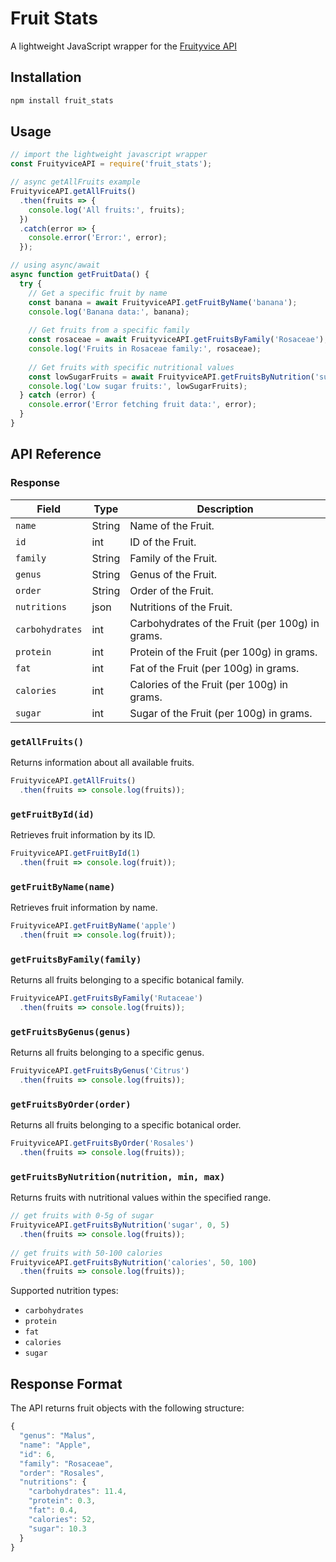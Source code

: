 # Fruit Stats

A lightweight JavaScript wrapper for the [Fruityvice API](https://www.fruityvice.com/doc/index.html)

## Installation

```bash
npm install fruit_stats
```

## Usage

```javascript
// import the lightweight javascript wrapper
const FruityviceAPI = require('fruit_stats');

// async getAllFruits example
FruityviceAPI.getAllFruits()
  .then(fruits => {
    console.log('All fruits:', fruits);
  })
  .catch(error => {
    console.error('Error:', error);
  });

// using async/await
async function getFruitData() {
  try {
    // Get a specific fruit by name
    const banana = await FruityviceAPI.getFruitByName('banana');
    console.log('Banana data:', banana);
    
    // Get fruits from a specific family
    const rosaceae = await FruityviceAPI.getFruitsByFamily('Rosaceae');
    console.log('Fruits in Rosaceae family:', rosaceae);
    
    // Get fruits with specific nutritional values
    const lowSugarFruits = await FruityviceAPI.getFruitsByNutrition('sugar', 0, 5);
    console.log('Low sugar fruits:', lowSugarFruits);
  } catch (error) {
    console.error('Error fetching fruit data:', error);
  }
}
```

## API Reference

### Response

| Field        | Type   | Description                                           |
|--------------|--------|-------------------------------------------------------|
| `name`       | String | Name of the Fruit.                                    |
| `id`         | int    | ID of the Fruit.                                      |
| `family`     | String | Family of the Fruit.                                  |
| `genus`      | String | Genus of the Fruit.                                   |
| `order`      | String | Order of the Fruit.                                   |
| `nutritions` | json   | Nutritions of the Fruit.                              |
| `carbohydrates` | int | Carbohydrates of the Fruit (per 100g) in grams.       |
| `protein`    | int    | Protein of the Fruit (per 100g) in grams.            |
| `fat`        | int    | Fat of the Fruit (per 100g) in grams.                |
| `calories`   | int    | Calories of the Fruit (per 100g) in grams.           |
| `sugar`      | int    | Sugar of the Fruit (per 100g) in grams.              |




### `getAllFruits()`
Returns information about all available fruits.

```javascript
FruityviceAPI.getAllFruits()
  .then(fruits => console.log(fruits));
```

### `getFruitById(id)`
Retrieves fruit information by its ID.

```javascript
FruityviceAPI.getFruitById(1)
  .then(fruit => console.log(fruit));
```

### `getFruitByName(name)`
Retrieves fruit information by name.

```javascript
FruityviceAPI.getFruitByName('apple')
  .then(fruit => console.log(fruit));
```

### `getFruitsByFamily(family)`
Returns all fruits belonging to a specific botanical family.

```javascript
FruityviceAPI.getFruitsByFamily('Rutaceae')
  .then(fruits => console.log(fruits));
```

### `getFruitsByGenus(genus)`
Returns all fruits belonging to a specific genus.

```javascript
FruityviceAPI.getFruitsByGenus('Citrus')
  .then(fruits => console.log(fruits));
```

### `getFruitsByOrder(order)`
Returns all fruits belonging to a specific botanical order.

```javascript
FruityviceAPI.getFruitsByOrder('Rosales')
  .then(fruits => console.log(fruits));
```

### `getFruitsByNutrition(nutrition, min, max)`
Returns fruits with nutritional values within the specified range.

```javascript
// get fruits with 0-5g of sugar
FruityviceAPI.getFruitsByNutrition('sugar', 0, 5)
  .then(fruits => console.log(fruits));
  
// get fruits with 50-100 calories
FruityviceAPI.getFruitsByNutrition('calories', 50, 100)
  .then(fruits => console.log(fruits));
```

Supported nutrition types:
- `carbohydrates`
- `protein`
- `fat`
- `calories`
- `sugar`

## Response Format

The API returns fruit objects with the following structure:

```javascript
{
  "genus": "Malus",
  "name": "Apple",
  "id": 6,
  "family": "Rosaceae",
  "order": "Rosales",
  "nutritions": {
    "carbohydrates": 11.4,
    "protein": 0.3,
    "fat": 0.4,
    "calories": 52,
    "sugar": 10.3
  }
}
```

